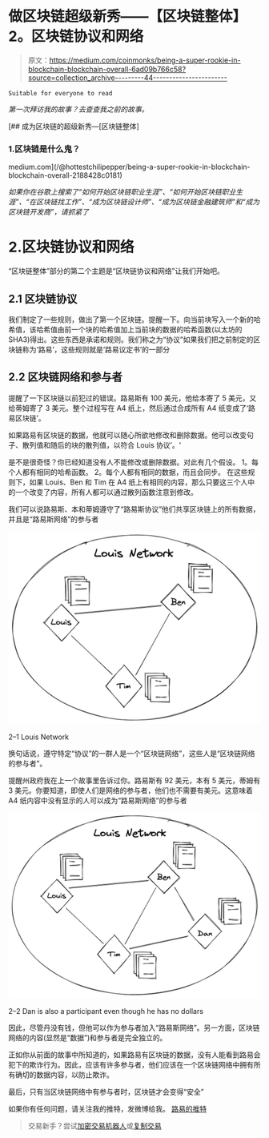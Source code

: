 # 做区块链超级新秀——【区块链整体】2。区块链协议和网络

> 原文：<https://medium.com/coinmonks/being-a-super-rookie-in-blockchain-blockchain-overall-6ad09b766c58?source=collection_archive---------44----------------------->

```
Suitable for everyone to read
```

*第一次拜访我的故事？去查查我之前的故事。*

[](/@hottestchilipepper/being-a-super-rookie-in-blockchain-blockchain-overall-2188428c0181) [## 成为区块链的超级新秀—[区块链整体]

### 1.区块链是什么鬼？

medium.com](/@hottestchilipepper/being-a-super-rookie-in-blockchain-blockchain-overall-2188428c0181) 

*如果你在谷歌上搜索了“如何开始区块链职业生涯”、“如何开始区块链职业生涯”、“在区块链找工作”、“成为区块链设计师”、“成为区块链金融建筑师”和“成为区块链开发商”，请抓紧了*

# 2.区块链协议和网络

“区块链整体”部分的第二个主题是“区块链协议和网络”让我们开始吧。

## 2.1 区块链协议

我们制定了一些规则，做出了第一个区块链。提醒一下。向当前块写入一个新的哈希值，该哈希值由前一个块的哈希值加上当前块的数据的哈希函数(以太坊的 SHA3)得出。这些东西是承诺和规则。我们称之为“协议”如果我们把之前制定的区块链称为‘路易’，这些规则就是‘路易议定书’的一部分

## 2.2 区块链网络和参与者

提醒了一下区块链以前犯过的错误。路易斯有 100 美元，他给本寄了 5 美元，又给蒂姆寄了 3 美元。整个过程写在 A4 纸上，然后通过合成所有 A4 纸变成了‘路易区块链’。

如果路易有区块链的数据，他就可以随心所欲地修改和删除数据。他可以改变句子、散列值和随后的块的散列值，以符合 Louis 协议’。'

是不是很奇怪？你已经知道没有人不能修改或删除数据。对此有几个假设。
1。每个人都有相同的哈希函数。
2。每个人都有相同的数据，而且会同步。
在这些规则下，如果 Louis、Ben 和 Tim 在 A4 纸上有相同的内容，那么只要这三个人中的一个改变了内容，所有人都可以通过散列函数注意到修改。

我们可以说路易斯、本和蒂姆遵守了“路易斯协议”他们共享区块链上的所有数据，并且是“路易斯网络”的参与者

![](img/0343d2332fad262cf19b7e0d4c00d28a.png)

2–1 Louis Network

换句话说，遵守特定“协议”的一群人是一个“区块链网络”，这些人是“区块链网络的参与者”。

提醒州政府我在上一个故事里告诉过你。路易斯有 92 美元，本有 5 美元，蒂姆有 3 美元。你要知道，即使人们是网络的参与者，他们也不需要有美元。这意味着 A4 纸内容中没有显示的人可以成为“路易斯网络”的参与者

![](img/e4f9df18f30d9cc1b90222dce54b4b85.png)

2–2 Dan is also a participant even though he has no dollars

因此，尽管丹没有钱，但他可以作为参与者加入“路易斯网络”。另一方面，区块链网络的内容(显然是“数据”)和参与者是完全独立的。

正如你从前面的故事中所知道的，如果路易有区块链的数据，没有人能看到路易会犯下的欺诈行为。因此，应该有许多参与者，他们应该在一个区块链网络中拥有所有确切的数据内容，以防止欺诈。

最后，只有当区块链网络中有参与者时，区块链才会变得“安全”

如果你有任何问题，请关注我的推特，发微博给我。
[路易的推特](https://twitter.com/Louis_Overlabs)

> 交易新手？尝试[加密交易机器人](/coinmonks/crypto-trading-bot-c2ffce8acb2a)或[复制交易](/coinmonks/top-10-crypto-copy-trading-platforms-for-beginners-d0c37c7d698c)